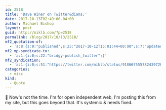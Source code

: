 ```yaml
---
id: 2518
title: 'Dave Winer on Twitter&diams;'
date: 2017-10-13T02:49:00-04:00
author: Michael Bishop
layout: post
guid: http://miklb.com/?p=2518
permalink: /blog/2017/10/13/2518/
mf2_quotation-of:
  - 'a:8:{s:9:"published";s:25:"2017-10-12T15:01:44+00:00";s:7:"updated";s:25:"2017-10-12T15:01:44+00:00";s:7:"summary";s:71:"A message to people who are angry at Twitter.pic.twitter.com/M3eVIA71Jp";s:4:"name";s:21:"Dave Winer on Twitter";s:8:"category";a:1:{i:0;s:0:"";}s:11:"publication";s:7:"Twitter";s:6:"author";a:3:{s:4:"name";s:10:"Dave Winer";s:3:"url";s:29:"https://twitter.com/davewiner";s:5:"photo";s:75:"https://pbs.twimg.com/profile_images/906903550336397312/GFq2vif7_bigger.jpg";}s:3:"url";s:55:"https://twitter.com/davewiner/status/918491881960558596";}'
mf2_mp-syndicate-to:
  - 'a:1:{i:0;s:22:"bridgy-publish_twitter";}'
mf2_syndication:
  - 'a:1:{i:0;s:51:"https://twitter.com/miklb/status/918667555782430720";}'
categories:
  - misc
kind:
  - Quote
---
```

🖕 Now's not the time. I'm for open independent web, I'm posting this from my site, but this goes beyond that. It's systemic & needs fixed.